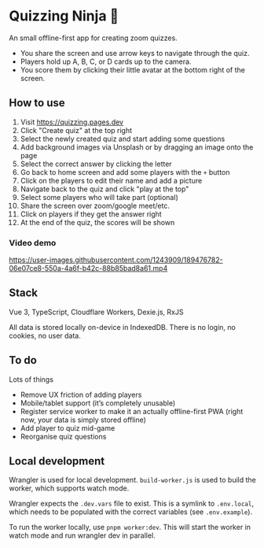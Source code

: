 # Quizzing Ninja 🥷

An small offline-first app for creating zoom quizzes. 

- You share the screen and use arrow keys to navigate through the quiz. 
- Players hold up A, B, C, or D cards up to the camera. 
- You score them by clicking their little avatar at the bottom right of the screen.

## How to use

1. Visit https://quizzing.pages.dev
2. Click "Create quiz" at the top right
3. Select the newly created quiz and start adding some questions
4. Add background images via Unsplash or by dragging an image onto the page
5. Select the correct answer by clicking the letter
6. Go back to home screen and add some players with the `+` button
7. Click on the players to edit their name and add a picture
8. Navigate back to the quiz and click "play at the top"
10. Select some players who will take part (optional)
10. Share the screen over zoom/google meet/etc.
11. Click on players if they get the answer right
12. At the end of the quiz, the scores will be shown

### Video demo

https://user-images.githubusercontent.com/1243909/189476782-06e07ce8-550a-4a6f-b42c-88b85bad8a61.mp4

## Stack

Vue 3, TypeScript, Cloudflare Workers, Dexie.js, RxJS

All data is stored locally on-device in IndexedDB. There is no login, no cookies, no user data.

## To do

Lots of things

- Remove UX friction of adding players
- Mobile/tablet support (it’s completely unusable)
- Register service worker to make it an actually offline-first PWA (right now, your data is simply stored offline)
- Add player to quiz mid-game
- Reorganise quiz questions


## Local development

Wrangler is used for local development. `build-worker.js` is used to build the worker, which supports watch mode.

Wrangler expects the `.dev.vars` file to exist. This is a symlink to `.env.local`, which needs to be populated with the correct variables (see `.env.example`).

To run the worker locally, use `pnpm worker:dev`. This will start the worker in watch mode and run wrangler dev in parallel.